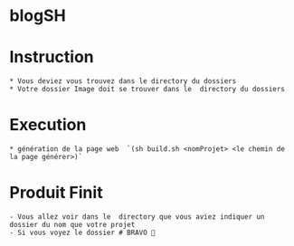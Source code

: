 # blogSH

# Instruction 
	* Vous deviez vous trouvez dans le directory du dossiers 
	* Votre dossier Image doit se trouver dans le  directory du dossiers 
# Execution
	* génération de la page web  `(sh build.sh <nomProjet> <le chemin de la page générer>)` 

# Produit Finit
	- Vous allez voir dans le  directory que vous aviez indiquer un dossier du nom que votre projet 
	- Si vous voyez le dossier # BRAVO 🥇
